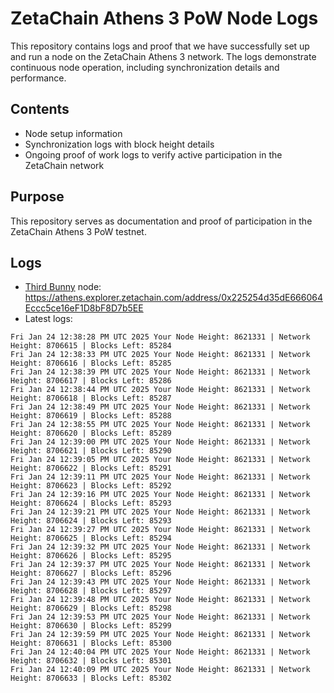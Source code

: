 # ZetaChain Athens 3 PoW Node Logs
This repository contains logs and proof that we have successfully set up and run a node on the ZetaChain Athens 3 network. The logs demonstrate continuous node operation, including synchronization details and performance.

## Contents
- Node setup information
- Synchronization logs with block height details
- Ongoing proof of work logs to verify active participation in the ZetaChain network

## Purpose
This repository serves as documentation and proof of participation in the ZetaChain Athens 3 PoW testnet.

## Logs

- [Third Bunny](https://thirdbunny.xyz/) node: https://athens.explorer.zetachain.com/address/0x225254d35dE666064Eccc5ce16eF1D8bF8D7b5EE
- Latest logs:
```
Fri Jan 24 12:38:28 PM UTC 2025 Your Node Height: 8621331 | Network Height: 8706615 | Blocks Left: 85284
Fri Jan 24 12:38:33 PM UTC 2025 Your Node Height: 8621331 | Network Height: 8706616 | Blocks Left: 85285
Fri Jan 24 12:38:39 PM UTC 2025 Your Node Height: 8621331 | Network Height: 8706617 | Blocks Left: 85286
Fri Jan 24 12:38:44 PM UTC 2025 Your Node Height: 8621331 | Network Height: 8706618 | Blocks Left: 85287
Fri Jan 24 12:38:49 PM UTC 2025 Your Node Height: 8621331 | Network Height: 8706619 | Blocks Left: 85288
Fri Jan 24 12:38:55 PM UTC 2025 Your Node Height: 8621331 | Network Height: 8706620 | Blocks Left: 85289
Fri Jan 24 12:39:00 PM UTC 2025 Your Node Height: 8621331 | Network Height: 8706621 | Blocks Left: 85290
Fri Jan 24 12:39:05 PM UTC 2025 Your Node Height: 8621331 | Network Height: 8706622 | Blocks Left: 85291
Fri Jan 24 12:39:11 PM UTC 2025 Your Node Height: 8621331 | Network Height: 8706623 | Blocks Left: 85292
Fri Jan 24 12:39:16 PM UTC 2025 Your Node Height: 8621331 | Network Height: 8706624 | Blocks Left: 85293
Fri Jan 24 12:39:21 PM UTC 2025 Your Node Height: 8621331 | Network Height: 8706624 | Blocks Left: 85293
Fri Jan 24 12:39:27 PM UTC 2025 Your Node Height: 8621331 | Network Height: 8706625 | Blocks Left: 85294
Fri Jan 24 12:39:32 PM UTC 2025 Your Node Height: 8621331 | Network Height: 8706626 | Blocks Left: 85295
Fri Jan 24 12:39:37 PM UTC 2025 Your Node Height: 8621331 | Network Height: 8706627 | Blocks Left: 85296
Fri Jan 24 12:39:43 PM UTC 2025 Your Node Height: 8621331 | Network Height: 8706628 | Blocks Left: 85297
Fri Jan 24 12:39:48 PM UTC 2025 Your Node Height: 8621331 | Network Height: 8706629 | Blocks Left: 85298
Fri Jan 24 12:39:53 PM UTC 2025 Your Node Height: 8621331 | Network Height: 8706630 | Blocks Left: 85299
Fri Jan 24 12:39:59 PM UTC 2025 Your Node Height: 8621331 | Network Height: 8706631 | Blocks Left: 85300
Fri Jan 24 12:40:04 PM UTC 2025 Your Node Height: 8621331 | Network Height: 8706632 | Blocks Left: 85301
Fri Jan 24 12:40:09 PM UTC 2025 Your Node Height: 8621331 | Network Height: 8706633 | Blocks Left: 85302
```
